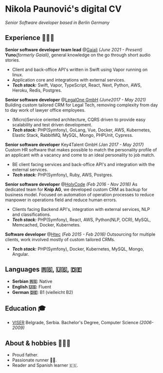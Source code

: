 # Nikola Paunović's digital CV

_Senior Software developer based in Berlin Germany_

## Experience 🧑🏻‍💻

**Senior software developer team lead** @[Gaiali](https://get-yuno.com/) _(June 2021 - Present)_
**Yuno**_(formerly Gaiali)_, general knowledge on the go through short audio stories.

- Client and back-office API's written in Swift using Vapor running on linux.
- Application core and integrations with external services.
- **_Tech stack:_** Swift, Vapor, TypeScript, React, Next, Python, AWS, Heroku, Redis, Postgres.

**Senior software developer** @[LegalOne GmbH](https://legal.one/) _(June2017 - May 2021)_
Building custom tailored CRM for Legal Tech, removing complexity from day to day work of lawyer office employees.

- (Micro)Service oriented architecture, CQRS driven to provide easy scalability and test driven development.
- **_Tech stack:_** PHP(Symfony), GoLang, Vue, Docker, AWS, Kubernetes, Elastic Stack, RabbitMQ, MySQL, Mongo, PHPUnit, Cypress.

**Senior software developer** Key4Talent GmbH _(Jan 2017 - May 2017)_
Custom HR software that makes possible to match the personality profile of an applicant with a vacancy and come to an ideal personality to job match.

- BE client facing services and back-office API's and integration with the external services.
- **_Tech stack:_** PHP(Symfony), Ruby, AWS, Postgres.

**Senior software developer** @[HolyCode](https://www.holycode.rs/) _(Feb 2016 - Nov 2016)_
As dedicated team for **Knip AG**, we developed custom CRM as backup for business model.
Focused on automation of operation processes to reduce manpower in operations field and reduce human errors.

- Clients facing Backend API's, integration with external services, NLP and classifications.
- **_Tech stack:_** PHP(Symfony), React, AWS, Python(NLP, OCR), MySQL, Memcached, Docker, Kubernetes.

**Software developer** @[Htec](https://htecgroup.com/) _(Feb 2015 - Feb 2016)_
Outsourcing for multiple clients, work involved mostly of custom tailored CRMs.

- **_Tech stack:_** PHP(Symfony), Docker, Kubernetes, MySQL, Mongo, Angular.

## Languages 🇷🇸, 🇺🇸, 🇩🇪

- **Serbian 🇷🇸**: Native
- **English 🇺🇸**: Fluent
- **German 🇩🇪**: B1 (vielleicht B2)


## Education 🎓

- [VISER](https://www.viser.edu.rs/?userLanguage=eng) Belgrade, Serbia. Bachelor's Degree, Computer Science _(2006-2009)_

## About & hobbies 👨‍👩‍👦

- Proud father.
- Passionate runner 🏃‍♂️.
- Reader and Spanish learner 🇪🇸.
